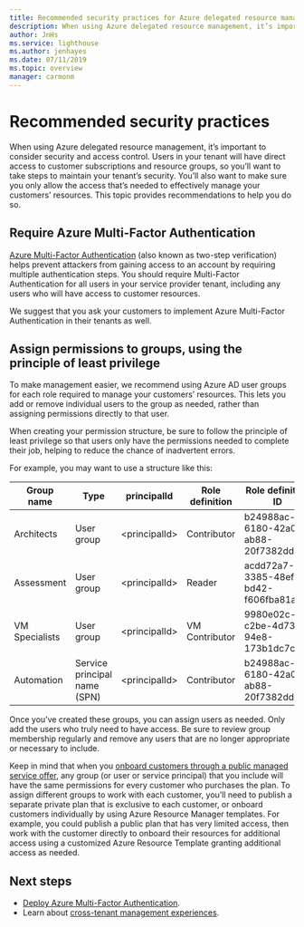 ```yaml
---
title: Recommended security practices for Azure delegated resource management
description: When using Azure delegated resource management, it’s important to consider security and access control.
author: JnHs
ms.service: lighthouse
ms.author: jenhayes
ms.date: 07/11/2019
ms.topic: overview
manager: carmonm
---
```


# Recommended security practices

When using Azure delegated resource management, it’s important to consider security and access control. Users in your tenant will have direct access to customer subscriptions and resource groups, so you’ll want to take steps to maintain your tenant’s security. You’ll also want to make sure you only allow the access that’s needed to effectively manage your customers’ resources. This topic provides recommendations to help you do so.

## Require Azure Multi-Factor Authentication

[Azure Multi-Factor Authentication](../../active-directory/authentication/concept-mfa-howitworks.md)  (also known as two-step verification) helps prevent attackers from gaining access to an account by requiring multiple authentication steps. You should require Multi-Factor Authentication for all users in your service provider tenant, including any users who will have access to customer resources.

We suggest that you ask your customers to implement Azure Multi-Factor Authentication in their tenants as well.

## Assign permissions to groups, using the principle of least privilege

To make management easier, we recommend using Azure AD user groups for each role required to manage your customers’ resources. This lets you add or remove individual users to the group as needed, rather than assigning permissions directly to that user.

When creating your permission structure, be sure to follow the principle of least privilege so that users only have the permissions needed to complete their job, helping to reduce the chance of inadvertent errors.

For example, you may want to use a structure like this:

|Group name  |Type  |principalId  |Role definition  |Role definition ID  |
|---------|---------|---------|---------|---------|
|Architects     |User group         |\<principalId\>         |Contributor         |b24988ac-6180-42a0-ab88-20f7382dd24c  |
|Assessment     |User group         |\<principalId\>         |Reader         |acdd72a7-3385-48ef-bd42-f606fba81ae7  |
|VM Specialists     |User group         |\<principalId\>         |VM Contributor         |9980e02c-c2be-4d73-94e8-173b1dc7cf3c  |
|Automation     |Service principal name (SPN)         |\<principalId\>         |Contributor         |b24988ac-6180-42a0-ab88-20f7382dd24c  |

Once you’ve created these groups, you can assign users as needed. Only add the users who truly need to have access. Be sure to review group membership regularly and remove any users that are no longer appropriate or necessary to include.

Keep  in mind that when you [onboard customers through a public managed service offer](../how-to/publish-managed-services-offers.md), any group (or user or service principal) that you include will have the same permissions for every customer who purchases the plan. To assign different groups to work with each customer, you’ll need to publish a separate private plan that is exclusive to each customer, or onboard customers individually by using Azure Resource Manager templates. For example, you could publish a public plan that has very limited access, then work with the customer directly to onboard their resources for additional access using a customized Azure Resource Template granting additional access as needed.


## Next steps

- [Deploy Azure Multi-Factor Authentication](../../active-directory/authentication/howto-mfa-getstarted.md).
- Learn about [cross-tenant management experiences](cross-tenant-management-experience.md).
